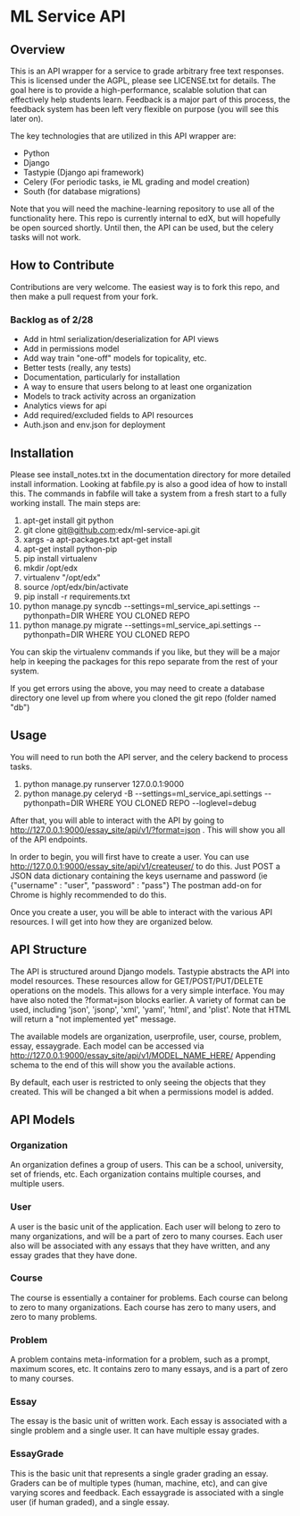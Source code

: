 ML Service API
====================

Overview
---------------------
This is an API wrapper for a service to grade arbitrary free text responses.
This is licensed under the AGPL, please see LICENSE.txt for details.
The goal here is to provide a high-performance, scalable solution that can effectively help students learn.
Feedback is a major part of this process, the feedback system has been left very flexible on purpose (you will see this later on).

The key technologies that are utilized in this API wrapper are:
* Python
* Django
* Tastypie (Django api framework)
* Celery (For periodic tasks, ie ML grading and model creation)
* South (for database migrations)

Note that you will need the machine-learning repository to use all of the functionality here.  This repo is currently internal to edX, but will
hopefully be open sourced shortly.  Until then, the API can be used, but the celery tasks will not work.

How to Contribute
-----------------------
Contributions are very welcome.  The easiest way is to fork this repo, and then make a pull request from your fork.

### Backlog as of 2/28

* Add in html serialization/deserialization for API views
* Add in permissions model
* Add way train "one-off" models for topicality, etc.
* Better tests (really, any tests)
* Documentation, particularly for installation
* A way to ensure that users belong to at least one organization
* Models to track activity across an organization
* Analytics views for api
* Add required/excluded fields to API resources
* Auth.json and env.json for deployment


Installation
----------------------
Please see install_notes.txt in the documentation directory for more detailed install information.
Looking at fabfile.py is also a good idea of how to install this.  The commands in fabfile will take a system
from a fresh start to a fully working install.
The main steps are:

1. apt-get install git python
2. git clone git@github.com:edx/ml-service-api.git
3. xargs -a apt-packages.txt apt-get install
4. apt-get install python-pip
5. pip install virtualenv
6. mkdir /opt/edx
7. virtualenv "/opt/edx"
8. source /opt/edx/bin/activate
9. pip install -r requirements.txt
10. python manage.py syncdb --settings=ml_service_api.settings --pythonpath=DIR WHERE YOU CLONED REPO
11. python manage.py migrate --settings=ml_service_api.settings --pythonpath=DIR WHERE YOU CLONED REPO

You can skip the virtualenv commands if you like, but they will be a major help in keeping the packages
for this repo separate from the rest of your system.

If you get errors using the above, you may need to create a database directory one level up from where you cloned
the git repo (folder named "db")

Usage
-----------------------
You will need to run both the API server, and the celery backend to process tasks.

1. python manage.py runserver 127.0.0.1:9000
2. python manage.py celeryd -B --settings=ml_service_api.settings --pythonpath=DIR WHERE YOU CLONED REPO  --loglevel=debug

After that, you will able to interact with the API by going to http://127.0.0.1:9000/essay_site/api/v1/?format=json .
This will show you all of the API endpoints.

In order to begin, you will first have to create a user.
You can use http://127.0.0.1:9000/essay_site/api/v1/createuser/ to do this.
Just POST a JSON data dictionary containing the keys username and password (ie {"username" : "user", "password" : "pass"}
The postman add-on for Chrome is highly recommended to do this.

Once you create a user, you will be able to interact with the various API resources.  I will get into how they
are organized below.

API Structure
-----------------------
The API is structured around Django models.  Tastypie abstracts the API into model resources.  These resources allow
for GET/POST/PUT/DELETE operations on the models.  This allows for a very simple interface.  You may have also noted
the ?format=json blocks earlier.  A variety of format can be used, including 'json', 'jsonp', 'xml', 'yaml', 'html', and 'plist'.
Note that HTML will return a "not implemented yet" message.

The available models are organization, userprofile, user, course, problem, essay, essaygrade.  Each model can be
accessed via http://127.0.0.1:9000/essay_site/api/v1/MODEL_NAME_HERE/ Appending schema to the end of this will
show you the available actions.

By default, each user is restricted to only seeing the objects that they created.  This will be changed a bit when
a permissions model is added.

API Models
-------------------------

### Organization

An organization defines a group of users.  This can be a school, university, set of friends, etc.  Each organization
contains multiple courses, and multiple users.

### User

A user is the basic unit of the application.  Each user will belong to zero to many organizations, and will be a part of
zero to many courses.  Each user also will be associated with any essays that they have written, and any essay grades
that they have done.

### Course

The course is essentially a container for problems.  Each course can belong to zero to many organizations.  Each course
has zero to many users, and zero to many problems.

### Problem

A problem contains meta-information for a problem, such as a prompt, maximum scores, etc.  It contains zero to many essays,
and is a part of zero to many courses.

### Essay

The essay is the basic unit of written work.  Each essay is associated with a single problem and a single user.  It can have
multiple essay grades.

### EssayGrade

This is the basic unit that represents a single grader grading an essay.  Graders can be of multiple types (human,
machine, etc), and can give varying scores and feedback.  Each essaygrade is associated with a single user (if
human graded), and a single essay.
